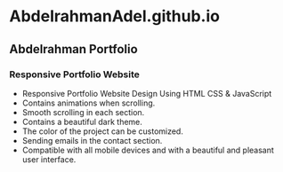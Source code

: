 # AbdelrahmanAdel.github.io

## Abdelrahman Portfolio

### Responsive Portfolio Website

- Responsive Portfolio Website Design Using HTML CSS & JavaScript
- Contains animations when scrolling.
- Smooth scrolling in each section.
- Contains a beautiful dark theme.
- The color of the project can be customized.
- Sending emails in the contact section.
- Compatible with all mobile devices and with a beautiful and pleasant user interface.
